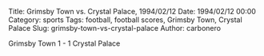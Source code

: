 Title: Grimsby Town vs. Crystal Palace, 1994/02/12
Date: 1994/02/12 00:00
Category: sports
Tags: football, football scores, Grimsby Town, Crystal Palace
Slug: grimsby-town-vs-crystal-palace
Author: carbonero


Grimsby Town 1 - 1 Crystal Palace
